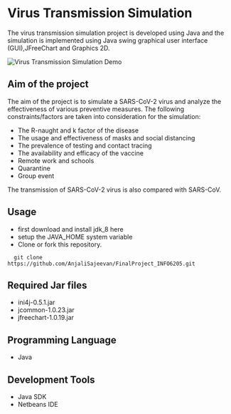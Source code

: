 # Virus Transmission Simulation
The virus transmission simulation project is developed using Java and the simulation is implemented using Java swing graphical user interface (GUI),JFreeChart and Graphics 2D. 

![Virus Transmission Simulation Demo](demo/project.gif)

## Aim of the project

The aim of the project is to simulate a SARS-CoV-2 virus and analyze the effectiveness of various preventive measures. The following constraints/factors are taken into consideration for the simulation:

- The R-naught and k factor of the disease
- The usage and effectiveness of masks and social distancing
- The prevalence of testing and contact tracing
- The availability and efficacy of the vaccine
- Remote work and schools
- Quarantine
- Group event

The transmission of SARS-CoV-2 virus is also compared with SARS-CoV.

## Usage
 - first download and install jdk_8 here
 - setup the JAVA_HOME system variable
 - Clone or fork this repository.
```
  git clone https://github.com/AnjaliSajeevan/FinalProject_INFO6205.git
```

## Required Jar files 
- ini4j-0.5.1.jar
- jcommon-1.0.23.jar
- jfreechart-1.0.19.jar

## Programming Language 
- Java

## Development Tools
- Java SDK
- Netbeans IDE